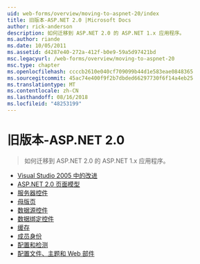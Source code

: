 ```yaml
---
uid: web-forms/overview/moving-to-aspnet-20/index
title: 旧版本-ASP.NET 2.0 |Microsoft Docs
author: rick-anderson
description: 如何迁移到 ASP.NET 2.0 的 ASP.NET 1.x 应用程序。
ms.author: riande
ms.date: 10/05/2011
ms.assetid: d4287e40-272a-412f-b0e9-59a5d97421bd
msc.legacyurl: /web-forms/overview/moving-to-aspnet-20
msc.type: chapter
ms.openlocfilehash: ccccb2610e040cf709099b44d1e583eae0848365
ms.sourcegitcommit: 45ac74e400f9f2b7dbded66297730f6f14a4eb25
ms.translationtype: MT
ms.contentlocale: zh-CN
ms.lasthandoff: 08/16/2018
ms.locfileid: "48253199"
---
```

<a name="older-versions---aspnet-20"></a>旧版本-ASP.NET 2.0
====================
> 如何迁移到 ASP.NET 2.0 的 ASP.NET 1.x 应用程序。


- [Visual Studio 2005 中的改进](improvements-in-visual-studio-2005.md)
- [ASP.NET 2.0 页面模型](the-asp-net-2-0-page-model.md)
- [服务器控件](server-controls.md)
- [母版页](master-pages.md)
- [数据源控件](data-source-controls.md)
- [数据绑定控件](data-bound-controls.md)
- [缓存](caching.md)
- [成员身份](membership.md)
- [配置和检测](configuration-and-instrumentation.md)
- [配置文件、主题和 Web 部件](profiles-themes-and-web-parts.md)

